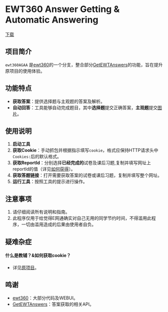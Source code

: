 # EWT360 Answer Getting & Automatic Answering

[下载](https://github.com/chara0618/ewt360AGAA/releases)

## 项目简介
`ewt360AGAA` 是[ewt360](https://github.com/qzgeek/ewt360)的一个分支，整合部分[GetEWTAnswers](https://github.com/zhicheng233/GetEWTAnswers)的功能，旨在提升原项目的使用体验。

## 功能特点
- **获取答案**：提供选择题与主观题的答案及解析。
- **自动回答**：工具能够自动完成题目，其中**选择题**提交正确答案，**主观题**提交[图片](http://file.ewt360.com/file/1918218053226168959)。

## 使用说明
1. **启动工具**
1. **获取Cookie**：手动抓包并根据指示填写`cookie`，格式应保持HTTP请求头中`Cookies:`后的默认格式。
2. **获取ReportId**：分别选择**已经完成的**试卷及课后习题,复制并填写网址上reportId的值（详见[如何获得](https://github.com/zhicheng233/GetEWTAnswers?tab=readme-ov-file#%E5%A6%82%E4%BD%95%E4%BD%BF%E7%94%A8)）。
3. **获取答题链接**：打开需要获取答案的试卷或课后习题，复制并填写整个网址。
5. **运行工具**：按照工具的提示进行操作。

## 注意事项
1. 请仔细阅读所有说明和指南。 
2. 此程序仅用于给觉得E网通确实对自己无用的同学节约时间，不得滥用此程序，一切由滥用造成的后果由使用者自负。

## 疑难杂症
#### 什么是教辅？&如何获取cookie？
- 详见[原项目](https://github.com/chara0618/ewt360AGAA?tab=readme-ov-file#%E7%96%91%E9%9A%BE%E6%9D%82%E7%97%87)。

## 鸣谢
- [ewt360](https://github.com/qzgeek/ewt360)：大部分代码及WEBUI。
- [GetEWTAnswers](https://github.com/zhicheng233/GetEWTAnswers)：答案获取的相关API。
